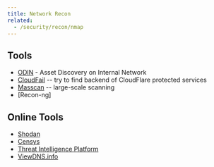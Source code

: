 ```yaml
---
title: Network Recon
related:
  - /security/recon/nmap
---
```


## Tools

- [ODIN](https://github.com/chrismaddalena/ODIN) - Asset Discovery on Internal
  Network
- [CloudFail](https://github.com/m0rtem/CloudFail) -- try to find backend of
  CloudFlare protected services
- [Masscan](https://github.com/robertdavidgraham/masscan) -- large-scale
  scanning
- [Recon-ng]

## Online Tools

- [Shodan](https://www.shodan.io)
- [Censys](https://search.censys.io/)
- [Threat Intelligence Platform](https://threatintelligenceplatform.com)
- [ViewDNS.info](https://viewdns.info)

